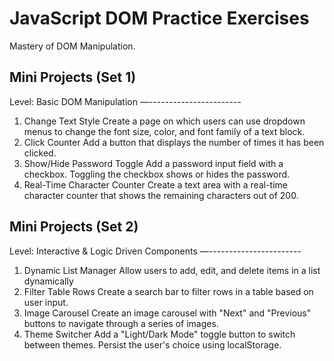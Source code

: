 # JavaScript DOM Practice Exercises
Mastery of DOM Manipulation.

## Mini Projects (Set 1)

Level: Basic DOM Manipulation
—-----------------------
1. Change Text Style
Create a page on which users can use dropdown menus to change the
font size, color, and font family of a text block.
2. Click Counter
Add a button that displays the number of times it has been clicked.
3. Show/Hide Password Toggle
Add a password input field with a checkbox. Toggling the checkbox
shows or hides the password.
4. Real-Time Character Counter
Create a text area with a real-time character counter that shows the
remaining characters out of 200.

## Mini Projects (Set 2)
Level: Interactive & Logic Driven Components
—-----------------------
1. Dynamic List Manager
Allow users to add, edit, and delete items in a list dynamically
2. Filter Table Rows
Create a search bar to filter rows in a table based on user input.
3. Image Carousel
Create an image carousel with "Next" and "Previous" buttons to
navigate through a series of images.
4. Theme Switcher
Add a "Light/Dark Mode" toggle button to switch between themes.
Persist the user's choice using localStorage.